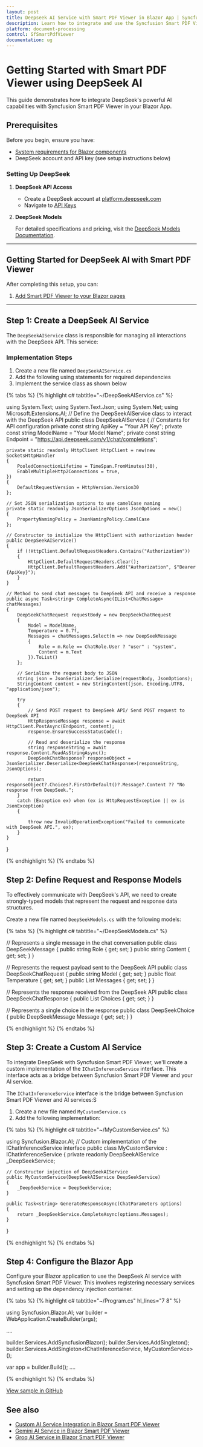 ```yaml
---
layout: post
title: Deepseek AI Service with Smart PDF Viewer in Blazor App | Syncfusion
description: Learn how to integrate and use the Syncfusion Smart PDF Viewer in a Blazor Web App with DeepSeek AI services.
platform: document-processing
control: SfSmartPdfViewer
documentation: ug
---
```


# Getting Started with Smart PDF Viewer using DeepSeek AI

This guide demonstrates how to integrate DeepSeek's powerful AI capabilities with Syncfusion Smart PDF Viewer in your Blazor App. 

## Prerequisites

Before you begin, ensure you have:

* [System requirements for Blazor components](https://blazor.syncfusion.com/documentation/system-requirements)
* DeepSeek account and API key (see setup instructions below)

### Setting Up DeepSeek

1. **DeepSeek API Access**
   * Create a DeepSeek account at [platform.deepseek.com](https://platform.deepseek.com)
   * Navigate to [API Keys](https://platform.deepseek.com/api_keys)

2. **DeepSeek Models**

   For detailed specifications and pricing, visit the [DeepSeek Models Documentation](https://api-docs.deepseek.com/quick_start/pricing).


---

## Getting Started for DeepSeek AI with Smart PDF Viewer

After completing this setup, you can:

1. [Add Smart PDF Viewer to your Blazor pages](../blazor/getting-started/web-app.md)

---

## Step 1: Create a DeepSeek AI Service

The `DeepSeekAIService` class is responsible for managing all interactions with the DeepSeek API. This service:

### Implementation Steps

1. Create a new file named `DeepSeekAIService.cs`
2. Add the following using statements for required dependencies
3. Implement the service class as shown below

{% tabs %}
{% highlight c# tabtitle="~/DeepSeekAIService.cs" %}

using System.Text;
using System.Text.Json;
using System.Net;
using Microsoft.Extensions.AI;
// Define the DeepSeekAIService class to interact with the DeepSeek API
public class DeepSeekAIService
{
    // Constants for API configuration
    private const string ApiKey = "Your API Key";
    private const string ModelName = "Your Model Name";
    private const string Endpoint = "https://api.deepseek.com/v1/chat/completions";

    private static readonly HttpClient HttpClient = new(new SocketsHttpHandler
    {
        PooledConnectionLifetime = TimeSpan.FromMinutes(30),
        EnableMultipleHttp2Connections = true,
    })
    {
        DefaultRequestVersion = HttpVersion.Version30
    };

    // Set JSON serialization options to use camelCase naming
    private static readonly JsonSerializerOptions JsonOptions = new()
    {
        PropertyNamingPolicy = JsonNamingPolicy.CamelCase
    };

    // Constructor to initialize the HttpClient with authorization header
    public DeepSeekAIService()
    {
        if (!HttpClient.DefaultRequestHeaders.Contains("Authorization"))
        {
            HttpClient.DefaultRequestHeaders.Clear();
            HttpClient.DefaultRequestHeaders.Add("Authorization", $"Bearer {ApiKey}");
        }
    }

    // Method to send chat messages to DeepSeek API and receive a response
    public async Task<string> CompleteAsync(IList<ChatMessage> chatMessages)
    {
        DeepSeekChatRequest requestBody = new DeepSeekChatRequest
        {
            Model = ModelName,
            Temperature = 0.7f,
            Messages = chatMessages.Select(m => new DeepSeekMessage
            {
                Role = m.Role == ChatRole.User ? "user" : "system",
                Content = m.Text
            }).ToList()
        };

        // Serialize the request body to JSON
        string json = JsonSerializer.Serialize(requestBody, JsonOptions);
        StringContent content = new StringContent(json, Encoding.UTF8, "application/json");

        try
        {
            // Send POST request to DeepSeek API/ Send POST request to DeepSeek API
            HttpResponseMessage response = await HttpClient.PostAsync(Endpoint, content);
            response.EnsureSuccessStatusCode();

            // Read and deserialize the response
            string responseString = await response.Content.ReadAsStringAsync();
            DeepSeekChatResponse? responseObject = JsonSerializer.Deserialize<DeepSeekChatResponse>(responseString, JsonOptions);

            return responseObject?.Choices?.FirstOrDefault()?.Message?.Content ?? "No response from DeepSeek.";
        }
        catch (Exception ex) when (ex is HttpRequestException || ex is JsonException)
        {
                
            throw new InvalidOperationException("Failed to communicate with DeepSeek API.", ex);
        }
    }
}

{% endhighlight %}
{% endtabs %}

## Step 2: Define Request and Response Models

To effectively communicate with DeepSeek's API, we need to create strongly-typed models that represent the request and response data structures. 

Create a new file named `DeepSeekModels.cs` with the following models:

{% tabs %}
{% highlight c# tabtitle="~/DeepSeekModels.cs" %}

// Represents a single message in the chat conversation
public class DeepSeekMessage
{
    public string Role { get; set; }
    public string Content { get; set; }
}

// Represents the request payload sent to the DeepSeek API
public class DeepSeekChatRequest
{
    public string Model { get; set; }
    public float Temperature { get; set; }
    public List<DeepSeekMessage> Messages { get; set; }
}

// Represents the response received from the DeepSeek API
public class DeepSeekChatResponse
{
    public List<DeepSeekChoice> Choices { get; set; }
}

// Represents a single choice in the response
public class DeepSeekChoice
{
    public DeepSeekMessage Message { get; set; }
}

{% endhighlight %}
{% endtabs %}

## Step 3: Create a Custom AI Service

To integrate DeepSeek with Syncfusion Smart PDF Viewer, we'll create a custom implementation of the `IChatInferenceService` interface. This interface acts as a bridge between Syncfusion Smart PDF Viewer and your AI service.

The `IChatInferenceService` interface is the bridge between Syncfusion Smart PDF Viewer and AI services:S

1. Create a new file named `MyCustomService.cs`
2. Add the following implementation:

{% tabs %}
{% highlight c# tabtitle="~/MyCustomService.cs" %}

using Syncfusion.Blazor.AI;
// Custom implementation of the IChatInferenceService interface
public class MyCustomService : IChatInferenceService
{
    private readonly DeepSeekAIService _DeepSeekService;

    // Constructor injection of DeepSeekAIService
    public MyCustomService(DeepSeekAIService DeepSeekService)
    {
        _DeepSeekService = DeepSeekService;
    }

    public Task<string> GenerateResponseAsync(ChatParameters options)
    {
        return _DeepSeekService.CompleteAsync(options.Messages);
    }
}

{% endhighlight %}
{% endtabs %}

## Step 4: Configure the Blazor App

Configure your Blazor application to use the DeepSeek AI service with Syncfusion Smart PDF Viewer. This involves registering necessary services and setting up the dependency injection container.

{% tabs %}
{% highlight c# tabtitle="~/Program.cs" hl_lines="7 8" %}

using Syncfusion.Blazor.AI;
var builder = WebApplication.CreateBuilder(args);

....

builder.Services.AddSyncfusionBlazor();
builder.Services.AddSingleton<DeepSeekAIService>();
builder.Services.AddSingleton<IChatInferenceService, MyCustomService>();

var app = builder.Build();
....

{% endhighlight %}
{% endtabs %}

[View sample in GitHub]()

## See also

* [Custom AI Service Integration in Blazor Smart PDF Viewer](./custom-ai-service)
* [Gemini AI Service in Blazor Smart PDF Viewer](./gemini-service)
* [Groq AI Service in Blazor Smart PDF Viewer](./groq-service)